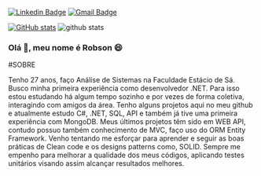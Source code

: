  [![Linkedin Badge](https://img.shields.io/badge/-Robson_Junior-blue?style=flat-square&logo=Linkedin&logoColor=white&link=https://www.linkedin.com/in/robsonjunior1994//)](https://www.linkedin.com/in/robsonjunior1994/) [![Gmail Badge](https://img.shields.io/badge/-robsonjunior1994@gmail.com-c14438?style=flat-square&logo=Gmail&logoColor=white&link=mailto:robsonjunior1994@gmail.com)](mailto:robsonjunior1994@gmail.com)
 
 [![GitHub stats](https://github-readme-stats.vercel.app/api?username=robsonjunior1994&theme=dark)](https://github.com/robsonjunior1994/github-readme-stats)
 ![github stats](https://github-readme-stats.vercel.app/api/top-langs/?username=robsonjunior1994&layout=compact&theme=dark)

### Olá 👋, meu nome é Robson 😄

<!--
**robsonjunior1994/robsonjunior1994** is a ✨ _special_ ✨ repository because its `README.md` (this file) appears on your GitHub profile.

Here are some ideas to get you started:

- 🔭 I’m currently working on ...
- 🌱 I’m currently learning ...
- 👯 I’m looking to collaborate on ...
- 🤔 I’m looking for help with ...
- 💬 Ask me about ...
- 📫 How to reach me: ...
- 😄 Pronouns: ...
- ⚡ Fun fact: ...
-->

#SOBRE

Tenho 27 anos, faço Análise de Sistemas na Faculdade Estácio de Sá. Busco minha primeira experiência como desenvolvedor .NET. Para isso estou estudando há algum tempo sozinho e por vezes de forma coletiva, interagindo com amigos da área. Tenho alguns projetos aqui no meu github e atualmente estudo C#, .NET, SQL, API e também já tive uma primeira experiência com MongoDB. Meus últimos projetos têm sido em WEB API, contudo possuo também conhecimento de MVC, faço uso do ORM Entity Framework. Venho tentando me esforçar para aprender e seguir as boas práticas de Clean code e os designs patterns como, SOLID. Sempre me empenho para melhorar a qualidade dos meus códigos, aplicando testes unitários visando assim alcançar resultados melhores.
